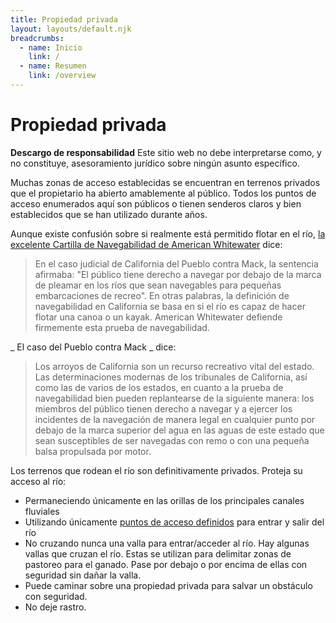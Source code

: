 ```yaml
---
title: Propiedad privada
layout: layouts/default.njk
breadcrumbs:
  - name: Inicio
    link: /
  - name: Resumen
    link: /overview
---
```


# Propiedad privada

**Descargo de responsabilidad** Este sitio web no debe interpretarse como, y no constituye, asesoramiento jurídico sobre ningún asunto específico.

Muchas zonas de acceso establecidas se encuentran en terrenos privados que el propietario ha abierto amablemente al público. Todos los puntos de acceso enumerados aquí son públicos o tienen senderos claros y bien establecidos que se han utilizado durante años.

Aunque existe confusión sobre si realmente está permitido flotar en el río, [la excelente Cartilla de Navegabilidad de American Whitewater](https://www.americanwhitewater.org/content/Wiki/stewardship:navigability) dice:

> En el caso judicial de California del Pueblo contra Mack, la sentencia afirmaba: "El público tiene derecho a navegar por debajo de la marca de pleamar en los ríos que sean navegables para pequeñas embarcaciones de recreo". En otras palabras, la definición de navegabilidad en California se basa en si el río es capaz de hacer flotar una canoa o un kayak. American Whitewater defiende firmemente esta prueba de navegabilidad.

_ El caso del Pueblo contra Mack _ dice:

> Los arroyos de California son un recurso recreativo vital del estado. Las determinaciones modernas de los tribunales de California, así como las de varios de los estados, en cuanto a la prueba de navegabilidad bien pueden replantearse de la siguiente manera: los miembros del público tienen derecho a navegar y a ejercer los incidentes de la navegación de manera legal en cualquier punto por debajo de la marca superior del agua en las aguas de este estado que sean susceptibles de ser navegadas con remo o con una pequeña balsa propulsada por motor.

Los terrenos que rodean el río son definitivamente privados. Proteja su acceso al río:

- Permaneciendo únicamente en las orillas de los principales canales fluviales
- Utilizando únicamente [puntos de acceso definidos](/access-points) para entrar y salir del río
- No cruzando nunca una valla para entrar/acceder al río. Hay algunas vallas que cruzan el río. Estas se utilizan para delimitar zonas de pastoreo para el ganado. Pase por debajo o por encima de ellas con seguridad sin dañar la valla.
- Puede caminar sobre una propiedad privada para salvar un obstáculo con seguridad.
- No deje rastro.
